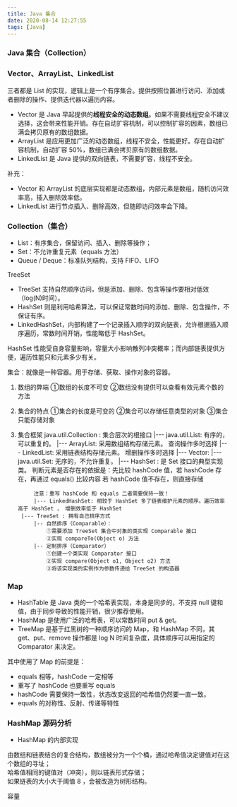 ```yaml
---
title: Java 集合
date: 2020-08-14 12:27:55
tags: [Java]
---
```


### Java 集合（Collection）



<!--分割线-->

<!--more-->




### Vector、ArrayList、LinkedList

三者都是 List 的实现，逻辑上是一个有序集合。提供按照位置进行访问、添加或者删除的操作、提供迭代器以遍历内容。

- Vector 是 Java 早起提供的**线程安全的动态数组**。如果不需要线程安全不建议选择，这会带来性能开销。存在自动扩容机制，可以控制扩容的因素，数组已满会拷贝原有的数组数据。
- ArrayList 是应用更加广泛的动态数组，线程不安全，性能更好。存在自动扩容机制，自动扩容 50%，数组已满会拷贝原有的数组数据。
- LinkedList 是 Java 提供的双向链表，不需要扩容，线程不安全。

补充：
- Vector 和 ArrayList 的底层实现都是动态数组，内部元素是数组，随机访问效率高，插入删除效率低。
- LinkedList 进行节点插入、删除高效，但随即访问效率会下降。


### Collection（集合）

- List：有序集合，保留访问、插入、删除等操作；
- Set：不允许重复元素（equals 方法）
- Queue / Deque：标准队列结构，支持 FIFO、LIFO


TreeSet

- TreeSet 支持自然顺序访问，但是添加、删除、包含等操作要相对低效（log(N)时间）。
- HashSet 则是利用哈希算法，可以保证常数时间的添加、删除、包含操作，不保证有序。
- LinkedHashSet，内部构建了一个记录插入顺序的双向链表，允许根据插入顺序遍历，常数时间开销，性能略低于 HashSet。

HashSet 性能受自身容量影响，容量大小影响散列冲突概率；而内部链表提供方便，遍历性能只和元素多少有关。
 



集合：就像是一种容器。用于存储、获取、操作对象的容器。

1. 数组的弊端
①数组的长度不可变 ②数组没有提供可以查看有效元素个数的方法

2. 集合的特点
①集合的长度是可变的
②集合可以存储任意类型的对象
③集合只能存储对象

3. 集合框架
java.util.Collection : 集合层次的根接口
    |--- java.util.List: 有序的，可以重复的。
        |--- ArrayList: 采用数组结构存储元素。 查询操作多时选择
        |--- LinkedList: 采用链表结构存储元素。 增删操作多时选择
        |--- Vector:
    |--- java.util.Set: 无序的，不允许重复。
        |--- HashSet : 是 Set 接口的典型实现类。
            判断元素是否存在的依据是：先比较 hashCode 值，若 hashCode 存在，再通过 equals() 比较内容
                                     若 hashCode 值不存在，则直接存储

            注意：重写 hashCode 和 equals 二者需要保持一致！
            |--- LinkedHashSet: 相较于 HashSet 多了链表维护元素的顺序。遍历效率高于 HashSet ， 增删效率低于 HashSet
        |--- TreeSet : 拥有自己排序方式
            |-- 自然排序（Comparable）：
                ①需要添加 TreeSet 集合中对象的类实现 Comparable 接口
                ②实现 compareTo(Object o) 方法
            |-- 定制排序（Comparator）
                ①创建一个类实现 Comparator 接口
                ②实现 compare(Object o1, Object o2) 方法
                ③将该实现类的实例作为参数传递给 TreeSet 的构造器


### Map

- HashTable 是 Java 类的一个哈希表实现，本身是同步的，不支持 null 键和值，由于同步导致的性能开销，很少推荐使用。
- HashMap 是使用广泛的哈希表，可以常数时间 put & get。
- TreeMap 是基于红黑树的一种顺序访问的 Map，和 HashMap 不同，其 get、put、remove 操作都是 log N 时间复杂度，具体顺序可以用指定的 Comparator 来决定。

其中使用了 Map 的前提是：

- equals 相等，hashCode 一定相等
- 重写了 hashCode 也要重写 equals
- hashCode 需要保持一致性，状态改变返回的哈希值仍然要一直一致。
- equals 的对称性、反射、传递等特性


### HashMap 源码分析

- HashMap 的内部实现

由数组和链表结合的复合结构，数组被分为一个个桶，通过哈希值决定键值对在这个数组的寻址；  
哈希值相同的键值对（冲突），则以链表形式存储；  
如果链表的大小大于阈值 8 ，会被改造为树形结构。

容量


